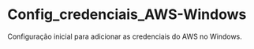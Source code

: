 # Config_credenciais_AWS-Windows
Configuração inicial para adicionar as credenciais do AWS no Windows.
